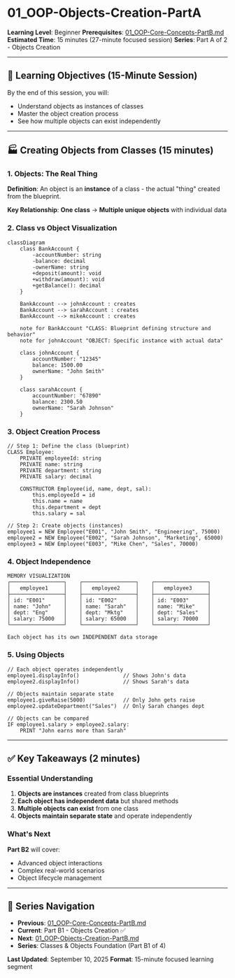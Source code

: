 # 01_OOP-Objects-Creation-PartA

**Learning Level**: Beginner
**Prerequisites**: [01_OOP-Core-Concepts-PartB.md](01_OOP-Core-Concepts-PartB.md)
**Estimated Time**: 15 minutes (27-minute focused session)
**Series**: Part A of 2 - Objects Creation

---
## 🎯 Learning Objectives (15-Minute Session)

By the end of this session, you will:

- Understand objects as instances of classes
- Master the object creation process
- See how multiple objects can exist independently

---

## 🏭 Creating Objects from Classes (15 minutes)

### **1. Objects: The Real Thing**

**Definition**: An object is an **instance** of a class - the actual "thing" created from the blueprint.

**Key Relationship**: **One class** → **Multiple unique objects** with individual data

### **2. Class vs Object Visualization**

```mermaid
classDiagram
    class BankAccount {
        -accountNumber: string
        -balance: decimal
        -ownerName: string
        +deposit(amount): void
        +withdraw(amount): void
        +getBalance(): decimal
    }

    BankAccount --> johnAccount : creates
    BankAccount --> sarahAccount : creates
    BankAccount --> mikeAccount : creates

    note for BankAccount "CLASS: Blueprint defining structure and behavior"
    note for johnAccount "OBJECT: Specific instance with actual data"

    class johnAccount {
        accountNumber: "12345"
        balance: 1500.00
        ownerName: "John Smith"
    }

    class sarahAccount {
        accountNumber: "67890"
        balance: 2300.50
        ownerName: "Sarah Johnson"
    }
```

### **3. Object Creation Process**

```pseudocode
// Step 1: Define the class (blueprint)
CLASS Employee:
    PRIVATE employeeId: string
    PRIVATE name: string
    PRIVATE department: string
    PRIVATE salary: decimal

    CONSTRUCTOR Employee(id, name, dept, sal):
        this.employeeId = id
        this.name = name
        this.department = dept
        this.salary = sal

// Step 2: Create objects (instances)
employee1 = NEW Employee("E001", "John Smith", "Engineering", 75000)
employee2 = NEW Employee("E002", "Sarah Johnson", "Marketing", 65000)
employee3 = NEW Employee("E003", "Mike Chen", "Sales", 70000)
```

### **4. Object Independence**

```text
MEMORY VISUALIZATION
┌─────────────────┐    ┌─────────────────┐    ┌─────────────────┐
│   employee1     │    │   employee2     │    │   employee3     │
├─────────────────┤    ├─────────────────┤    ├─────────────────┤
│ id: "E001"      │    │ id: "E002"      │    │ id: "E003"      │
│ name: "John"    │    │ name: "Sarah"   │    │ name: "Mike"    │
│ dept: "Eng"     │    │ dept: "Mktg"    │    │ dept: "Sales"   │
│ salary: 75000   │    │ salary: 65000   │    │ salary: 70000   │
└─────────────────┘    └─────────────────┘    └─────────────────┘

Each object has its own INDEPENDENT data storage
```

### **5. Using Objects**

```pseudocode
// Each object operates independently
employee1.displayInfo()              // Shows John's data
employee2.displayInfo()              // Shows Sarah's data

// Objects maintain separate state
employee1.giveRaise(5000)            // Only John gets raise
employee2.updateDepartment("Sales")  // Only Sarah changes dept

// Objects can be compared
IF employee1.salary > employee2.salary:
    PRINT "John earns more than Sarah"
```

---

## ✅ Key Takeaways (2 minutes)

### **Essential Understanding**

1. **Objects are instances** created from class blueprints
2. **Each object has independent data** but shared methods
3. **Multiple objects can exist** from one class
4. **Objects maintain separate state** and operate independently

### **What's Next**

**Part B2** will cover:

- Advanced object interactions
- Complex real-world scenarios
- Object lifecycle management

---

## 🔗 Series Navigation

- **Previous**: [01_OOP-Core-Concepts-PartB.md](01_OOP-Core-Concepts-PartB.md)
- **Current**: Part B1 - Objects Creation ✅
- **Next**: [01_OOP-Objects-Creation-PartB.md](01_OOP-Objects-Creation-PartB.md)
- **Series**: Classes & Objects Foundation (Part B1 of 4)

**Last Updated**: September 10, 2025
**Format**: 15-minute focused learning segment
